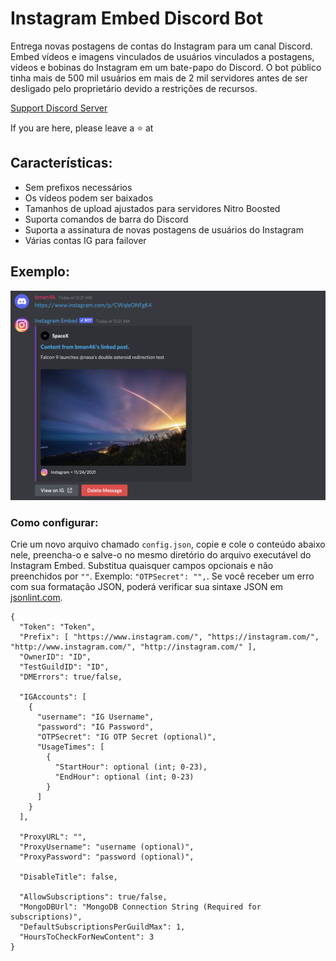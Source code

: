 # Instagram Embed Discord Bot

Entrega novas postagens de contas do Instagram para um canal Discord.
Embed vídeos e imagens vinculados de usuários vinculados a postagens, vídeos e bobinas do Instagram em um bate-papo do Discord. O bot público tinha mais de 500 mil usuários em mais de 2 mil servidores antes de ser desligado pelo proprietário devido a restrições de recursos.

[Support Discord Server](https://discord.gg/TEMauza)

If you are here, please leave a ⭐️ at 

## Características:
- Sem prefixos necessários
- Os vídeos podem ser baixados
- Tamanhos de upload ajustados para servidores Nitro Boosted
- Suporta comandos de barra do Discord
- Suporta a assinatura de novas postagens de usuários do Instagram
- Várias contas IG para failover

## Exemplo: 
![Example of reels bot on discord](/docs/Content/ReadMe/Example.png)

### Como configurar:
Crie um novo arquivo chamado `config.json`, copie e cole o conteúdo abaixo nele, preencha-o e salve-o no mesmo diretório do arquivo executável do Instagram Embed. Substitua quaisquer campos opcionais e não preenchidos por `""`. Exemplo: `"OTPSecret": "",`. Se você receber um erro com sua formatação JSON, poderá verificar sua sintaxe JSON em [jsonlint.com](https://jsonlint.com/).
```
{
  "Token": "Token",
  "Prefix": [ "https://www.instagram.com/", "https://instagram.com/", "http://www.instagram.com/", "http://instagram.com/" ],
  "OwnerID": "ID",
  "TestGuildID": "ID",
  "DMErrors": true/false,

  "IGAccounts": [
    {
      "username": "IG Username",
      "password": "IG Password",
      "OTPSecret": "IG OTP Secret (optional)",
      "UsageTimes": [
        {
          "StartHour": optional (int; 0-23),
          "EndHour": optional (int; 0-23)
        }
      ]
    }
  ],

  "ProxyURL": "",
  "ProxyUsername": "username (optional)",
  "ProxyPassword": "password (optional)",

  "DisableTitle": false,

  "AllowSubscriptions": true/false,
  "MongoDBUrl": "MongoDB Connection String (Required for subscriptions)",
  "DefaultSubscriptionsPerGuildMax": 1,
  "HoursToCheckForNewContent": 3
}
```
